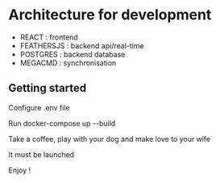 # Architecture for development

- REACT : frontend
- FEATHERSJS : backend api/real-time
- POSTGRES : backend database
- MEGACMD : synchronisation

## Getting started

Configure .env file

Run docker-compose up --build

Take a coffee, play with your dog and make love to your wife

It must be launched

Enjoy !
